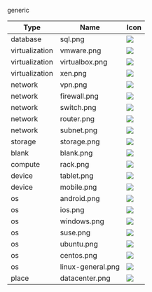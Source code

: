 generic

Type | Name | Icon
--|--|--
database|sql.png|<img src="../resources/generic/database/sql.png" witdh="50px" />
virtualization|vmware.png|<img src="../resources/generic/virtualization/vmware.png" witdh="50px" />
virtualization|virtualbox.png|<img src="../resources/generic/virtualization/virtualbox.png" witdh="50px" />
virtualization|xen.png|<img src="../resources/generic/virtualization/xen.png" witdh="50px" />
network|vpn.png|<img src="../resources/generic/network/vpn.png" witdh="50px" />
network|firewall.png|<img src="../resources/generic/network/firewall.png" witdh="50px" />
network|switch.png|<img src="../resources/generic/network/switch.png" witdh="50px" />
network|router.png|<img src="../resources/generic/network/router.png" witdh="50px" />
network|subnet.png|<img src="../resources/generic/network/subnet.png" witdh="50px" />
storage|storage.png|<img src="../resources/generic/storage/storage.png" witdh="50px" />
blank|blank.png|<img src="../resources/generic/blank/blank.png" witdh="50px" />
compute|rack.png|<img src="../resources/generic/compute/rack.png" witdh="50px" />
device|tablet.png|<img src="../resources/generic/device/tablet.png" witdh="50px" />
device|mobile.png|<img src="../resources/generic/device/mobile.png" witdh="50px" />
os|android.png|<img src="../resources/generic/os/android.png" witdh="50px" />
os|ios.png|<img src="../resources/generic/os/ios.png" witdh="50px" />
os|windows.png|<img src="../resources/generic/os/windows.png" witdh="50px" />
os|suse.png|<img src="../resources/generic/os/suse.png" witdh="50px" />
os|ubuntu.png|<img src="../resources/generic/os/ubuntu.png" witdh="50px" />
os|centos.png|<img src="../resources/generic/os/centos.png" witdh="50px" />
os|linux-general.png|<img src="../resources/generic/os/linux-general.png" witdh="50px" />
place|datacenter.png|<img src="../resources/generic/place/datacenter.png" witdh="50px" />
